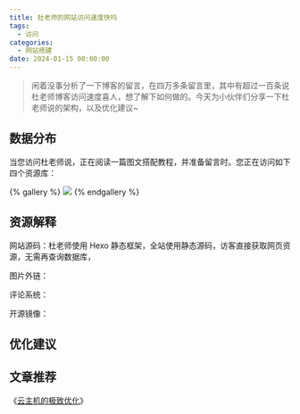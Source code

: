 ```yaml
---
title: 杜老师的网站访问速度快吗
tags:
  - 访问
categories:
  - 网站搭建
date: 2024-01-15 00:00:00
---
```


> 闲着没事分析了一下博客的留言，在四万多条留言里，其中有超过一百条说杜老师博客访问速度喜人，想了解下如何做的。今天为小伙伴们分享一下杜老师说的架构，以及优化建议~

<!-- more -->

## 数据分布

当您访问杜老师说，正在阅读一篇图文搭配教程，并准备留言时。您正在访问如下四个资源库：

{% gallery %}
![](https://cdn.dusays.com/2024/01/667-1.jpg)
{% endgallery %}

## 资源解释

网站源码：杜老师使用 Hexo 静态框架，全站使用静态源码，访客直接获取网页资源，无需再查询数据库，

图片外链：

评论系统：

开源镜像：

## 优化建议



## 文章推荐

《[云主机的极致优化](https://dusays.com/60/)》